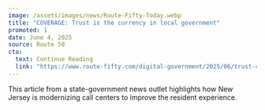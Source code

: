 ```yaml
---
image: /assets/images/news/Route-Fifty-Today.webp
title: "COVERAGE: Trust is the currency in local government"
promoted: 1
date: June 4, 2025
source: Route 50
cta:
  text: Continue Reading
  link: "https://www.route-fifty.com/digital-government/2025/06/trust-currency-local-government-and-tech-can-help-build-it/405791/?oref=rf-homepage-river"
---
```

This article from a state-government news outlet highlights how New Jersey is modernizing call centers to improve the resident experience.
